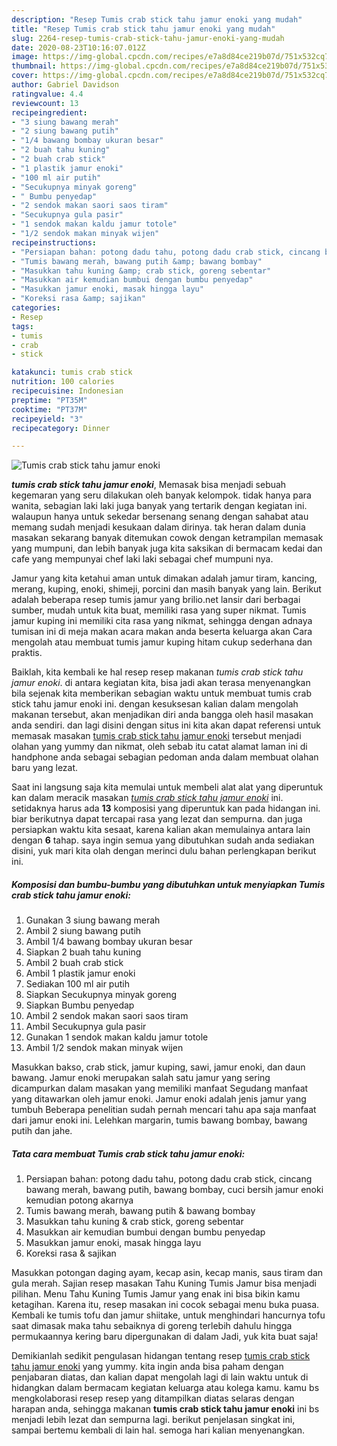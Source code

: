 ```yaml
---
description: "Resep Tumis crab stick tahu jamur enoki yang mudah"
title: "Resep Tumis crab stick tahu jamur enoki yang mudah"
slug: 2264-resep-tumis-crab-stick-tahu-jamur-enoki-yang-mudah
date: 2020-08-23T10:16:07.012Z
image: https://img-global.cpcdn.com/recipes/e7a8d84ce219b07d/751x532cq70/tumis-crab-stick-tahu-jamur-enoki-foto-resep-utama.jpg
thumbnail: https://img-global.cpcdn.com/recipes/e7a8d84ce219b07d/751x532cq70/tumis-crab-stick-tahu-jamur-enoki-foto-resep-utama.jpg
cover: https://img-global.cpcdn.com/recipes/e7a8d84ce219b07d/751x532cq70/tumis-crab-stick-tahu-jamur-enoki-foto-resep-utama.jpg
author: Gabriel Davidson
ratingvalue: 4.4
reviewcount: 13
recipeingredient:
- "3 siung bawang merah"
- "2 siung bawang putih"
- "1/4 bawang bombay ukuran besar"
- "2 buah tahu kuning"
- "2 buah crab stick"
- "1 plastik jamur enoki"
- "100 ml air putih"
- "Secukupnya minyak goreng"
- " Bumbu penyedap"
- "2 sendok makan saori saos tiram"
- "Secukupnya gula pasir"
- "1 sendok makan kaldu jamur totole"
- "1/2 sendok makan minyak wijen"
recipeinstructions:
- "Persiapan bahan: potong dadu tahu, potong dadu crab stick, cincang bawang merah, bawang putih, bawang bombay, cuci bersih jamur enoki kemudian potong akarnya"
- "Tumis bawang merah, bawang putih &amp; bawang bombay"
- "Masukkan tahu kuning &amp; crab stick, goreng sebentar"
- "Masukkan air kemudian bumbui dengan bumbu penyedap"
- "Masukkan jamur enoki, masak hingga layu"
- "Koreksi rasa &amp; sajikan"
categories:
- Resep
tags:
- tumis
- crab
- stick

katakunci: tumis crab stick 
nutrition: 100 calories
recipecuisine: Indonesian
preptime: "PT35M"
cooktime: "PT37M"
recipeyield: "3"
recipecategory: Dinner

---
```



![Tumis crab stick tahu jamur enoki](https://img-global.cpcdn.com/recipes/e7a8d84ce219b07d/751x532cq70/tumis-crab-stick-tahu-jamur-enoki-foto-resep-utama.jpg)

<b><i>tumis crab stick tahu jamur enoki</i></b>, Memasak bisa menjadi sebuah kegemaran yang seru dilakukan oleh banyak kelompok. tidak hanya para wanita, sebagian laki laki juga banyak yang tertarik dengan kegiatan ini. walaupun hanya untuk sekedar bersenang senang dengan sahabat atau memang sudah menjadi kesukaan dalam dirinya. tak heran dalam dunia masakan sekarang banyak ditemukan cowok dengan ketrampilan memasak yang mumpuni, dan lebih banyak juga kita saksikan di bermacam kedai dan cafe yang mempunyai chef laki laki sebagai chef mumpuni nya.

Jamur yang kita ketahui aman untuk dimakan adalah jamur tiram, kancing, merang, kuping, enoki, shimeji, porcini dan masih banyak yang lain. Berikut adalah beberapa resep tumis jamur yang brilio.net lansir dari berbagai sumber, mudah untuk kita buat, memiliki rasa yang super nikmat. Tumis jamur kuping ini memiliki cita rasa yang nikmat, sehingga dengan adnaya tumisan ini di meja makan acara makan anda beserta keluarga akan Cara mengolah atau membuat tumis jamur kuping hitam cukup sederhana dan praktis.

Baiklah, kita kembali ke hal resep resep makanan <i>tumis crab stick tahu jamur enoki</i>. di antara kegiatan kita, bisa jadi akan terasa menyenangkan bila sejenak kita memberikan sebagian waktu untuk membuat tumis crab stick tahu jamur enoki ini. dengan kesuksesan kalian dalam mengolah makanan tersebut, akan menjadikan diri anda bangga oleh hasil masakan anda sendiri. dan lagi disini dengan situs ini kita akan dapat referensi untuk memasak masakan <u>tumis crab stick tahu jamur enoki</u> tersebut menjadi olahan yang yummy dan nikmat, oleh sebab itu catat alamat laman ini di handphone anda sebagai sebagian pedoman anda dalam membuat olahan baru yang lezat.


Saat ini langsung saja kita memulai untuk membeli alat alat yang diperuntuk kan dalam meracik masakan <u><i>tumis crab stick tahu jamur enoki</i></u> ini. setidaknya harus ada <b>13</b> komposisi yang diperuntuk kan pada hidangan ini. biar berikutnya dapat tercapai rasa yang lezat dan sempurna. dan juga persiapkan waktu kita sesaat, karena kalian akan memulainya antara lain dengan <b>6</b> tahap. saya ingin semua yang dibutuhkan sudah anda sediakan disini, yuk mari kita olah dengan merinci dulu bahan perlengkapan berikut ini.

<!--inarticleads1-->

##### Komposisi dan bumbu-bumbu yang dibutuhkan untuk menyiapkan Tumis crab stick tahu jamur enoki:

1. Gunakan 3 siung bawang merah
1. Ambil 2 siung bawang putih
1. Ambil 1/4 bawang bombay ukuran besar
1. Siapkan 2 buah tahu kuning
1. Ambil 2 buah crab stick
1. Ambil 1 plastik jamur enoki
1. Sediakan 100 ml air putih
1. Siapkan Secukupnya minyak goreng
1. Siapkan  Bumbu penyedap
1. Ambil 2 sendok makan saori saos tiram
1. Ambil Secukupnya gula pasir
1. Gunakan 1 sendok makan kaldu jamur totole
1. Ambil 1/2 sendok makan minyak wijen


Masukkan bakso, crab stick, jamur kuping, sawi, jamur enoki, dan daun bawang. Jamur enoki merupakan salah satu jamur yang sering dicampurkan dalam masakan yang memiliki manfaat Segudang manfaat yang ditawarkan oleh jamur enoki. Jamur enoki adalah jenis jamur yang tumbuh Beberapa penelitian sudah pernah mencari tahu apa saja manfaat dari jamur enoki ini. Lelehkan margarin, tumis bawang bombay, bawang putih dan jahe. 

<!--inarticleads2-->

##### Tata cara membuat Tumis crab stick tahu jamur enoki:

1. Persiapan bahan: potong dadu tahu, potong dadu crab stick, cincang bawang merah, bawang putih, bawang bombay, cuci bersih jamur enoki kemudian potong akarnya
1. Tumis bawang merah, bawang putih &amp; bawang bombay
1. Masukkan tahu kuning &amp; crab stick, goreng sebentar
1. Masukkan air kemudian bumbui dengan bumbu penyedap
1. Masukkan jamur enoki, masak hingga layu
1. Koreksi rasa &amp; sajikan


Masukkan potongan daging ayam, kecap asin, kecap manis, saus tiram dan gula merah. Sajian resep masakan Tahu Kuning Tumis Jamur bisa menjadi pilihan. Menu Tahu Kuning Tumis Jamur yang enak ini bisa bikin kamu ketagihan. Karena itu, resep masakan ini cocok sebagai menu buka puasa. Kembali ke tumis tofu dan jamur shiitake, untuk menghindari hancurnya tofu saat dimasak maka tahu sebaiknya di goreng terlebih dahulu hingga permukaannya kering baru dipergunakan di dalam Jadi, yuk kita buat saja! 

Demikianlah sedikit pengulasan hidangan tentang resep <u>tumis crab stick tahu jamur enoki</u> yang yummy. kita ingin anda bisa paham dengan penjabaran diatas, dan kalian dapat mengolah lagi di lain waktu untuk di hidangkan dalam bermacam kegiatan keluarga atau kolega kamu. kamu bs mengkolaborasi resep resep yang ditampilkan diatas selaras dengan harapan anda, sehingga makanan <b>tumis crab stick tahu jamur enoki</b> ini bs menjadi lebih lezat dan sempurna lagi. berikut penjelasan singkat ini, sampai bertemu kembali di lain hal. semoga hari kalian menyenangkan.
